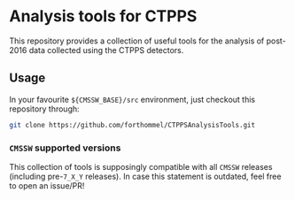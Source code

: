 # Analysis tools for CTPPS

This repository provides a collection of useful tools for the analysis of post-2016 data collected using the CTPPS detectors.

## Usage

In your favourite `${CMSSW_BASE}/src` environment, just checkout this repository through:

```.sh
git clone https://github.com/forthommel/CTPPSAnalysisTools.git
```

### `CMSSW` supported versions

This collection of tools is supposingly compatible with all `CMSSW` releases (including pre-`7_X_Y` releases). In case this statement is outdated, feel free to open an issue/PR!

